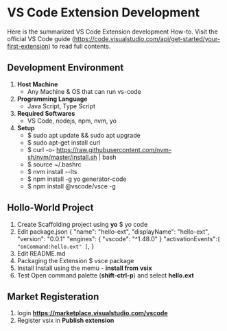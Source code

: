 # VS Code Extension Development
Here is the summarized VS Code Extension development How-to.
Visit the official VS Code guide (https://code.visualstudio.com/api/get-started/your-first-extension) to read full contents.

## Development Environment
   1. **Host Machine**
      - Any Machine & OS that can run vs-code
   2. **Programming Language**
      - Java Script, Type Script
   3. **Required Softwares**
      - VS Code, nodejs, npm, nvm, yo
   4. **Setup**
      - $ sudo apt update && sudo apt upgrade
      - $ sudo apt-get install curl
      - $ curl -o- https://raw.githubusercontent.com/nvm-sh/nvm/master/install.sh | bash
      - $ source ~/.bashrc
      - $ nvm install --lts
      - $ npm install -g yo generator-code
      - $ npm install @vscode/vsce -g

## Hollo-World Project
   1. Create Scaffolding project using **yo**
      $ yo code
   2. Edit package.json
      {
         "name": "hello-ext",
         "displayName": "hello-ext",
         "version": "0.0.1"
         "engines": {
            "vscode": "^1.48.0"
         }
         "activationEvents":`[
            "onCommand:hello.ext"
         ]`,
      }     
   4. Edit README.md
   5. Packaging the Extension
      $ vsce package
   6. Install
      Install using the memu - **install from vsix**
   7. Test
      Open command palette (**shift-ctrl-p**) and select **hello.ext**           

## Market Registeration
   1. login **https://marketplace.visualstudio.com/vscode**
   2. Register vsix in **Publish extension**

